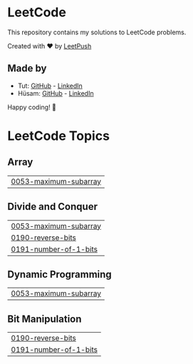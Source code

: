 # LeetCode

This repository contains my solutions to LeetCode problems.

Created with :heart: by [LeetPush](https://github.com/husamahmud/LeetPush)

 ## Made by 
 - Tut: [GitHub](https://github.com/TutTrue) - [LinkedIn](https://www.linkedin.com/in/mahmoud-hamdy-8b6825245/)
 - Hüsam: [GitHub](https://github.com/husamahmud) - [LinkedIn](https://www.linkedin.com/in/husamahmud/)

 Happy coding! 🚀
<!---LeetCode Topics Start-->
# LeetCode Topics
## Array
|  |
| ------- |
| [0053-maximum-subarray](https://github.com/usaidhahamed1011/Leetcode-Problems/tree/master/0053-maximum-subarray) |
## Divide and Conquer
|  |
| ------- |
| [0053-maximum-subarray](https://github.com/usaidhahamed1011/Leetcode-Problems/tree/master/0053-maximum-subarray) |
| [0190-reverse-bits](https://github.com/usaidhahamed1011/Leetcode-Problems/tree/master/0190-reverse-bits) |
| [0191-number-of-1-bits](https://github.com/usaidhahamed1011/Leetcode-Problems/tree/master/0191-number-of-1-bits) |
## Dynamic Programming
|  |
| ------- |
| [0053-maximum-subarray](https://github.com/usaidhahamed1011/Leetcode-Problems/tree/master/0053-maximum-subarray) |
## Bit Manipulation
|  |
| ------- |
| [0190-reverse-bits](https://github.com/usaidhahamed1011/Leetcode-Problems/tree/master/0190-reverse-bits) |
| [0191-number-of-1-bits](https://github.com/usaidhahamed1011/Leetcode-Problems/tree/master/0191-number-of-1-bits) |
<!---LeetCode Topics End-->